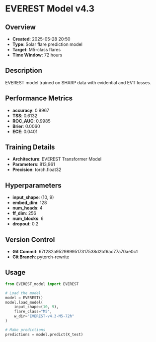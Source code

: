 # EVEREST Model v4.3

## Overview
- **Created**: 2025-05-28 20:50
- **Type**: Solar flare prediction model
- **Target**: M5-class flares
- **Time Window**: 72 hours

## Description
EVEREST model trained on SHARP data with evidential and EVT losses.

## Performance Metrics
- **accuracy**: 0.9967
- **TSS**: 0.6132
- **ROC_AUC**: 0.9985
- **Brier**: 0.0060
- **ECE**: 0.0401


## Training Details
- **Architecture**: EVEREST Transformer Model
- **Parameters**: 813,961
- **Precision**: torch.float32

## Hyperparameters
- **input_shape**: (10, 9)
- **embed_dim**: 128
- **num_heads**: 4
- **ff_dim**: 256
- **num_blocks**: 6
- **dropout**: 0.2

## Version Control
- **Git Commit**: 67f282a9529899517317538d2bf6ac77a70ae0c1
- **Git Branch**: pytorch-rewrite

## Usage
```python
from EVEREST_model import EVEREST

# Load the model
model = EVEREST()
model.load_model(
    input_shape=(10, 9),
    flare_class="M5",
    w_dir="EVEREST-v4.3-M5-72h"
)

# Make predictions
predictions = model.predict(X_test)
```

